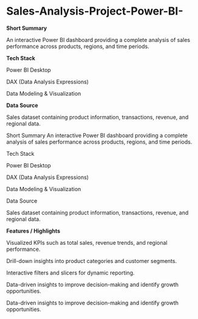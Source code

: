 # Sales-Analysis-Project-Power-BI-
**Short Summary**

An interactive Power BI dashboard providing a complete analysis of sales performance across products, regions, and time periods.

**Tech Stack**

Power BI Desktop

DAX (Data Analysis Expressions)

Data Modeling & Visualization

**Data Source**

Sales dataset containing product information, transactions, revenue, and regional data.

Short Summary
An interactive Power BI dashboard providing a complete analysis of sales performance across products, regions, and time periods.

Tech Stack

Power BI Desktop

DAX (Data Analysis Expressions)

Data Modeling & Visualization

Data Source

Sales dataset containing product information, transactions, revenue, and regional data.

**Features / Highlights**

Visualized KPIs such as total sales, revenue trends, and regional performance.

Drill-down insights into product categories and customer segments.

Interactive filters and slicers for dynamic reporting.

Data-driven insights to improve decision-making and identify growth opportunities.



Data-driven insights to improve decision-making and identify growth opportunities.
